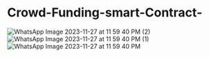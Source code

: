 # Crowd-Funding-smart-Contract-
![WhatsApp Image 2023-11-27 at 11 59 40 PM (2)](https://github.com/ankitalokhande20/Crowd-Funding-smart-Contract-/assets/130442962/ce48f462-b600-493f-a3f2-c86e05e77abf)
![WhatsApp Image 2023-11-27 at 11 59 40 PM (1)](https://github.com/ankitalokhande20/Crowd-Funding-smart-Contract-/assets/130442962/576e380a-3b26-47e3-9d67-cffc57eb24de)
![WhatsApp Image 2023-11-27 at 11 59 40 PM](https://github.com/ankitalokhande20/Crowd-Funding-smart-Contract-/assets/130442962/2f27f1d8-3117-4337-bb8f-84d0c2513c09)
